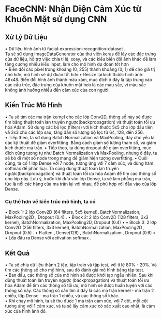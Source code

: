# FaceCNN: Nhận Diện Cảm Xúc từ Khuôn Mặt sử dụng CNN
## Xử Lý Dữ Liệu

• Dữ liệu hình ảnh từ facial-expression-recognition-dataset .  
Ta sẽ sử dụng ImageDataGenerator của thư viện keras để lấy các đặc trưng của dữ liệu, hỗ trợ việc chia tỉ lệ, xoay, và các kiểu biến đổi ảnh khác để làm tăng cường nhiểu kiểu input, làm cho mô hình dự đoán tốt hơn  
• Biến đổi các pixel trong khoảng (0, 255) thành khoảng (0, 1) để cho giá trị nhỏ hơn, mô hình sẽ dự đoán tốt hơn
• Resize lại kích thước hình ảnh: 48x48. Biến đổi hình ảnh thành màu xám, mục đích ở đây là tập trung vào các cấu trúc, đặc trưng của khuôn mặt hơn là các màu sắc, vì màu sắc không ảnh hưởng nhiều đến cảm xúc của con người.



## Kiến Trúc Mô Hình

• Ta sẽ tìm các ma trận kernel cho các lớp Conv2D, thông số này sẽ được tìm bằng thuật toán lan truyền ngược(backpropagation) và thuật toán tối ưu hóa Adam. Sử dụng các bộ lọc (filters) với kích thước 5x5 cho lớp đầu tiên và 3x3 cho các lớp sau, tăng dần số lượng bộ lọc từ 64, 128, đến 256.  
• Tiếp theo, ta sử dụng Batch Normalization và MaxPooling, đây chủ yếu là các kỹ thuật để giảm overfitting. Bằng cách giảm số lượng tham số, và giảm kích thước ma trận.
• Tiếp theo, ta dùng dropout để giảm overfitting, mục đích cũng tương tự như Batch Normalization và MaxPooling, nhưng ở đây, ta sẽ bỏ đi một số node trong mạng để giảm hiện tượng overfitting.
• Cuối cùng, ta có 1 lớp Dense với 7 node, tương ứng với 7 cảm xúc, và dùng hàm softmax để phân loại. Ta cũng dùng thuật toán lan truyền ngược(backpropagation) và thuật toán tối ưu hóa Adam để tìm các thông số cho lớp này. Lưu ý, trước khi đưa vào lớp Dense, ta sẽ làm phẳng ma trận, tức là nối các hàng của ma trận lại với nhau, để phù hợp với đầu vào của lớp Dense.

### Cụ thể hơn về kiến trúc mô hình, ta có   
• Block 1: 2 lớp Conv2D (64 filters, 5x5 kernel), BatchNormalization, MaxPooling2D ,
Dropout (0.4) .
• Block 2: 2 lớp Conv2D (128 filters, 3x3 kernel), BatchNormalization, MaxPooling2D,
Dropout (0.4) •
• Block 3: 2 lớp Conv2D (256 filters, 3x3 kernel), BatchNormalization, MaxPooling2D ,
Dropout (0.5) .
• Flatten , Dense(128) , BatchNormalization , Dropout (0.6) •
• Lớp đâu ra Dense với activation softmax .

## Kết Quả
• Ta sẽ chia dữ liệu thành 2 tập, tập train và tập test, với tỉ lệ 80% - 20%. Và tìm các thông số cho mô hình, sau đó đánh giá mô hình bằng tập test.    
• Ban đầu, các thông số của mô hình sẽ được khởi tạo ngẫu nhiên. Sau khi dùng thuật toán lan truyền ngược (backpropagation) và thuật toán tối ưu hóa Adam để tìm các thông số tối ưu, mô hình sẽ được huấn luyện với các thông số này. Các thông số cần tìm ở đây là các ma trận kernel - ma trận 2 chiều, lớp Dense - ma trận 1 chiều, và các thông số khác.  
• Khi chạy mô hình, ta sẽ thu được 1 ma trận cảm xúc, với 7 cột, mỗi cột tương ứng với 1 cảm xúc, và ta sẽ lấy cảm xúc có xác xuất cao nhất, là cảm xúc của hình ảnh đó.  